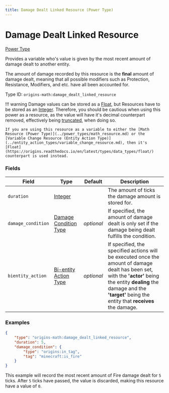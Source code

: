 ```yaml
---
title: Damage Dealt Linked Resource (Power Type)
---
```


# Damage Dealt Linked Resource

[Power Type](../power_types.md)

Provides a variable who's value is given by the most recent amount of damage dealt to another entity.

The amount of damage recorded by this resource is the **final** amount of damage dealt, meaning that all possible modifiers such as Protection, Resistance, Modifiers, and etc. have all been accounted for.

Type ID: `origins-math:damage_dealt_linked_resource`

!!! warning 
	Damage values can be stored as a [Float](https://origins.readthedocs.io/en/latest/types/data_types/float/), but Resources have to be stored as an [Integer](https://origins.readthedocs.io/en/latest/types/data_types/integer/).
	Therefore, you should be cautious when using this power as a resource, as the value will have it's decimal counterpart removed, effectively being [truncated](https://en.wikipedia.org/wiki/Truncation), when doing so.

	If you are using this resource as a variable to either the [Math Resource (Power Type)](../power_types/math_resource.md) or the [Variable Change Resource (Entity Action Type)](../entity_action_types/variable_change_resource.md), then it's [Float](https://origins.readthedocs.io/en/latest/types/data_types/float/) counterpart is used instead.

### Fields
| Field  			| Type | Default    | Description |
|-------------------|------|------------|-------------|
|`duration`			|[Integer](https://origins.readthedocs.io/en/latest/types/data_types/integer/)| |The amount of ticks the damage amount is stored for. |
|`damage_condition`	|[Damage Condition Type](https://origins.readthedocs.io/en/latest/types/data_types/integer/)|*optional*| If specified, the amount of damage dealt is only set if the damage being dealt fulfills the condition. 	|
|`bientity_action`	|[Bi-entity Action Type](../bientity_action_types.md)|*optional*| If specified, the specified actions will be executed once the amount of damage dealt has been set, with the **'actor'** being the entity **dealing** the damage and the **'target'** being the entity that **receives** the damage.|

### Examples
```json
{
	"type": "origins-math:damage_dealt_linked_resource",
	"duration": 5,
	"damage_condition": {
		"type": "origins:in_tag",
		"tag": "minecraft:is_fire"
	}
}
```
This example will record the most recent amount of Fire damage dealt for `5` ticks. After `5` ticks have passed, the value is discarded, making this resource have a value of `0`.